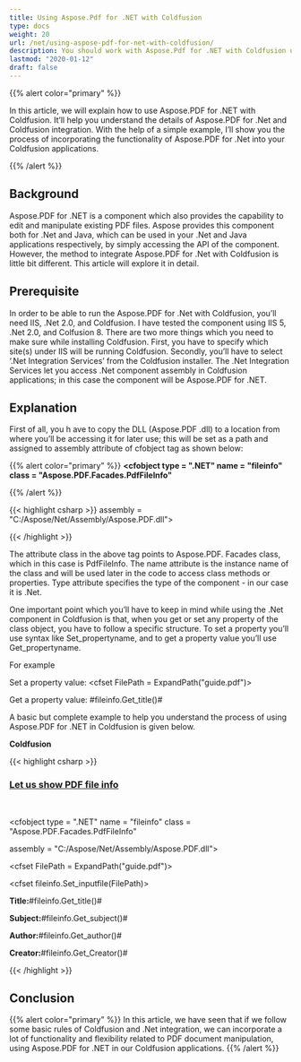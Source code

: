 ```yaml
---
title: Using Aspose.Pdf for .NET with Coldfusion
type: docs
weight: 20
url: /net/using-aspose-pdf-for-net-with-coldfusion/
description: You should work with Aspose.Pdf for .NET with Coldfusion using PdfFileInfo Class
lastmod: "2020-01-12"
draft: false
---
```


{{% alert color="primary" %}} 

In this article, we will explain how to use Aspose.PDF for .NET with Coldfusion. It’ll help you understand the details of Aspose.PDF for .Net and Coldfusion integration. With the help of a simple example, I’ll show you the process of incorporating the functionality of Aspose.PDF for .Net into your Coldfusion applications. 

{{% /alert %}} 

## Background

Aspose.PDF for .NET is a component which also provides the capability to edit and manipulate existing PDF files. Aspose provides this component both for .Net and Java, which can be used in your .Net and Java applications respectively, by simply accessing the API of the component. However, the method to integrate Aspose.PDF for .Net with Coldfusion is little bit different. This article will explore it in detail. 

## Prerequisite

In order to be able to run the Aspose.PDF for .Net with Coldfusion, you’ll need IIS, .Net 2.0, and Coldfusion. I have tested the component using IIS 5, .Net 2.0, and Colfusion 8. There are two more things which you need to make sure while installing Coldfusion. First, you have to specify which site(s) under IIS will be running Coldfusion. Secondly, you’ll have to select ‘.Net Integration Services’ from the Coldfusion installer. The .Net Integration Services let you access .Net component assembly in Coldfusion applications; in this case the component will be Aspose.PDF for .NET. 

## Explanation

First of all, you h ave to copy the DLL (Aspose.PDF .dll) to a location from where you’ll be accessing it for later use; this will be set as a path and assigned to assembly attribute of cfobject tag as shown below: 


{{% alert color="primary" %}} 
**<cfobject type = ".NET" name = "fileinfo" class = "Aspose.PDF.Facades.PdfFileInfo"**

{{% /alert %}} 


{{< highlight csharp >}}
 assembly = "C:/Aspose/Net/Assembly/Aspose.PDF.dll">


{{< /highlight >}}

The attribute class in the above tag points to Aspose.PDF. Facades class, which in this case is PdfFileInfo. The name attribute is the instance name of the class and will be used later in the code to access class methods or properties. Type attribute specifies the type of the component - in our case it is .Net. 

One important point which you’ll have to keep in mind while using the .Net component in Coldfusion is that, when you get or set any property of the class object, you have to follow a specific structure. To set a property you’ll use syntax like Set_propertyname, and to get a property value you’ll use Get_propertyname. 

For example 

Set a property value: 
<cfset FilePath = ExpandPath("guide.pdf")> 

Get a property value: 
<cfoutput>#fileinfo.Get_title()#</cfoutput> 

A basic but complete example to help you understand the process of using Aspose.PDF for .NET in Coldfusion is given below. 

**Coldfusion**

{{< highlight csharp >}}

 <h3><u>Let us show PDF file info</u></h3><br/>

<!--- create an instance of PdfFileInfo class --->

<cfobject type = ".NET" name = "fileinfo" class = "Aspose.PDF.Facades.PdfFileInfo" 

assembly = "C:/Aspose/Net/Assembly/Aspose.PDF.dll">

<!--- get pdf file path --->

<cfset FilePath = ExpandPath("guide.pdf")>

<!--- assign pdf file path to the class object by setting its inputfile property--->

<cfset fileinfo.Set_inputfile(FilePath)>

<!--- Show file info --->

<cfoutput><b>Title:</b>#fileinfo.Get_title()#</cfoutput><br/>

<cfoutput><b>Subject:</b>#fileinfo.Get_subject()#</cfoutput><br/>

<cfoutput><b>Author:</b>#fileinfo.Get_author()#</cfoutput><br/>

<cfoutput><b>Creator:</b>#fileinfo.Get_Creator()#</cfoutput><br/>



{{< /highlight >}}

## Conclusion

{{% alert color="primary" %}} 
In this article, we have seen that if we follow some basic rules of Coldfusion and .Net integration, we can incorporate a lot of functionality and flexibility related to PDF document manipulation, using Aspose.PDF for .NET in our Coldfusion applications. 
{{% /alert %}} 